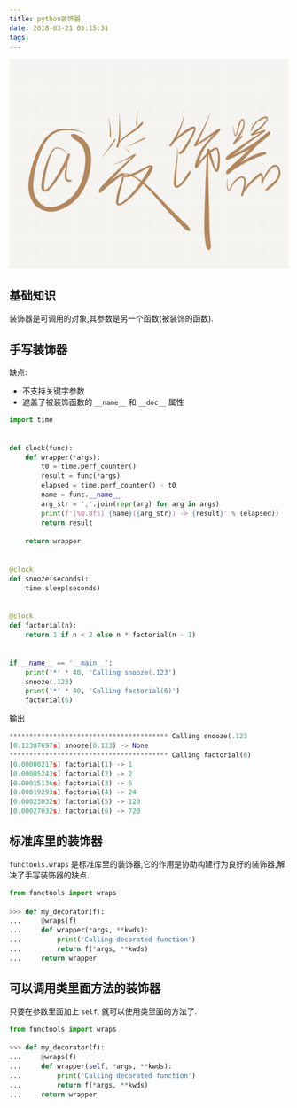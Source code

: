 ```yaml
---
title: python装饰器
date: 2018-03-21 05:15:31
tags:
---
```

![decorator](/assert/2018-03-21.png)    

## 基础知识
装饰器是可调用的对象,其参数是另一个函数(被装饰的函数).

## 手写装饰器
缺点:    
- 不支持关键字参数
- 遮盖了被装饰函数的 `__name__` 和 `__doc__` 属性    


```python
import time


def clock(func):
    def wrapper(*args):
        t0 = time.perf_counter()
        result = func(*args)
        elapsed = time.perf_counter() - t0
        name = func.__name__
        arg_str = ','.join(repr(arg) for arg in args)
        print(f'[%0.8fs] {name}({arg_str}) -> {result}' % (elapsed))
        return result

    return wrapper


@clock
def snooze(seconds):
    time.sleep(seconds)


@clock
def factorial(n):
    return 1 if n < 2 else n * factorial(n - 1)


if __name__ == '__main__':
    print('*' * 40, 'Calling snooze(.123')
    snooze(.123)
    print('*' * 40, 'Calling factorial(6)')
    factorial(6)
```

输出    

```python
**************************************** Calling snooze(.123
[0.12387697s] snooze(0.123) -> None
**************************************** Calling factorial(6)
[0.00000217s] factorial(1) -> 1
[0.00005243s] factorial(2) -> 2
[0.00015136s] factorial(3) -> 6
[0.00019293s] factorial(4) -> 24
[0.00023032s] factorial(5) -> 120
[0.00027032s] factorial(6) -> 720
```

## 标准库里的装饰器
`functools.wraps` 是标准库里的装饰器,它的作用是协助构建行为良好的装饰器,解决了手写装饰器的缺点.
```python
from functools import wraps

>>> def my_decorator(f):
...     @wraps(f)
...     def wrapper(*args, **kwds):
...         print('Calling decorated function')
...         return f(*args, **kwds)
...     return wrapper
```

## 可以调用类里面方法的装饰器
只要在参数里面加上 `self`, 就可以使用类里面的方法了.
```python
from functools import wraps

>>> def my_decorator(f):
...     @wraps(f)
...     def wrapper(self, *args, **kwds):
...         print('Calling decorated function')
...         return f(*args, **kwds)
...     return wrapper
```